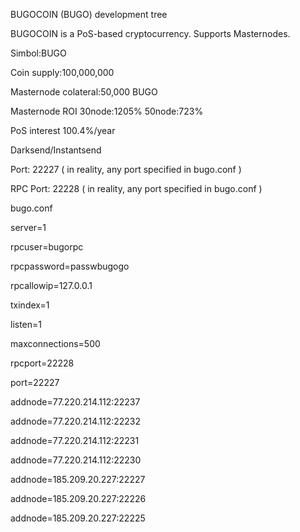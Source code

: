 BUGOCOIN (BUGO) development tree 

BUGOCOIN is a PoS-based cryptocurrency. Supports Masternodes.

Simbol:BUGO

Coin supply:100,000,000

Masternode colateral:50,000 BUGO

Masternode ROI 30node:1205%  50node:723%

PoS interest 100.4%/year

Darksend/Instantsend

Port: 22227 ( in reality, any port specified in bugo.conf )

RPC Port: 22228 ( in reality, any port specified in bugo.conf )


bugo.conf 

server=1

rpcuser=bugorpc

rpcpassword=passwbugogo

rpcallowip=127.0.0.1

txindex=1

listen=1

maxconnections=500

rpcport=22228

port=22227

addnode=77.220.214.112:22237

addnode=77.220.214.112:22232

addnode=77.220.214.112:22231

addnode=77.220.214.112:22230

addnode=185.209.20.227:22227

addnode=185.209.20.227:22226

addnode=185.209.20.227:22225
